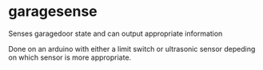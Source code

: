 # garagesense
Senses garagedoor state and can output appropriate information

Done on an arduino with either a limit switch or ultrasonic sensor depeding on which sensor is more appropriate.
